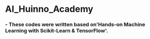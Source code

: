 # AI_Huinno_Academy


### - These codes were written based on'Hands-on Machine Learning with Scikit-Learn & TensorFlow'.

